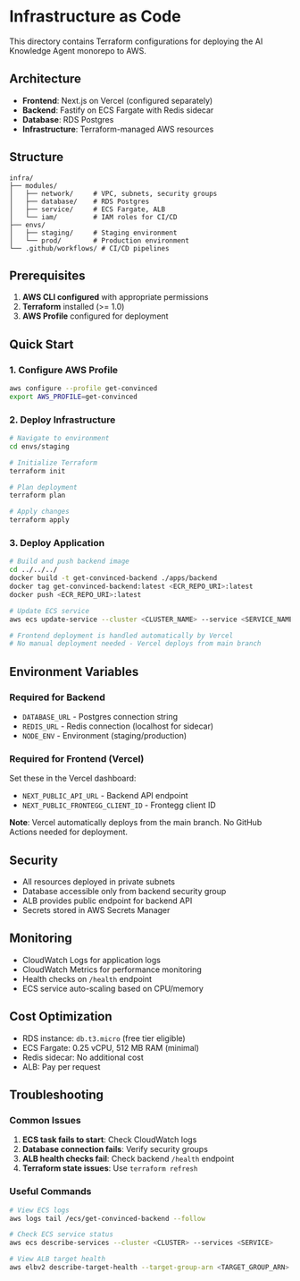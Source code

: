 # Infrastructure as Code

This directory contains Terraform configurations for deploying the AI Knowledge Agent monorepo to AWS.

## Architecture

- **Frontend**: Next.js on Vercel (configured separately)
- **Backend**: Fastify on ECS Fargate with Redis sidecar
- **Database**: RDS Postgres
- **Infrastructure**: Terraform-managed AWS resources

## Structure

```
infra/
├── modules/
│   ├── network/     # VPC, subnets, security groups
│   ├── database/    # RDS Postgres
│   ├── service/     # ECS Fargate, ALB
│   └── iam/         # IAM roles for CI/CD
├── envs/
│   ├── staging/     # Staging environment
│   └── prod/        # Production environment
└── .github/workflows/ # CI/CD pipelines
```

## Prerequisites

1. **AWS CLI configured** with appropriate permissions
2. **Terraform** installed (>= 1.0)
3. **AWS Profile** configured for deployment

## Quick Start

### 1. Configure AWS Profile
```bash
aws configure --profile get-convinced
export AWS_PROFILE=get-convinced
```

### 2. Deploy Infrastructure
```bash
# Navigate to environment
cd envs/staging

# Initialize Terraform
terraform init

# Plan deployment
terraform plan

# Apply changes
terraform apply
```

### 3. Deploy Application
```bash
# Build and push backend image
cd ../../../
docker build -t get-convinced-backend ./apps/backend
docker tag get-convinced-backend:latest <ECR_REPO_URI>:latest
docker push <ECR_REPO_URI>:latest

# Update ECS service
aws ecs update-service --cluster <CLUSTER_NAME> --service <SERVICE_NAME> --force-new-deployment

# Frontend deployment is handled automatically by Vercel
# No manual deployment needed - Vercel deploys from main branch
```

## Environment Variables

### Required for Backend
- `DATABASE_URL` - Postgres connection string
- `REDIS_URL` - Redis connection (localhost for sidecar)
- `NODE_ENV` - Environment (staging/production)

### Required for Frontend (Vercel)
Set these in the Vercel dashboard:
- `NEXT_PUBLIC_API_URL` - Backend API endpoint
- `NEXT_PUBLIC_FRONTEGG_CLIENT_ID` - Frontegg client ID

**Note**: Vercel automatically deploys from the main branch. No GitHub Actions needed for deployment.

## Security

- All resources deployed in private subnets
- Database accessible only from backend security group
- ALB provides public endpoint for backend API
- Secrets stored in AWS Secrets Manager

## Monitoring

- CloudWatch Logs for application logs
- CloudWatch Metrics for performance monitoring
- Health checks on `/health` endpoint
- ECS service auto-scaling based on CPU/memory

## Cost Optimization

- RDS instance: `db.t3.micro` (free tier eligible)
- ECS Fargate: 0.25 vCPU, 512 MB RAM (minimal)
- Redis sidecar: No additional cost
- ALB: Pay per request

## Troubleshooting

### Common Issues
1. **ECS task fails to start**: Check CloudWatch logs
2. **Database connection fails**: Verify security groups
3. **ALB health checks fail**: Check backend `/health` endpoint
4. **Terraform state issues**: Use `terraform refresh`

### Useful Commands
```bash
# View ECS logs
aws logs tail /ecs/get-convinced-backend --follow

# Check ECS service status
aws ecs describe-services --cluster <CLUSTER> --services <SERVICE>

# View ALB target health
aws elbv2 describe-target-health --target-group-arn <TARGET_GROUP_ARN>
```
